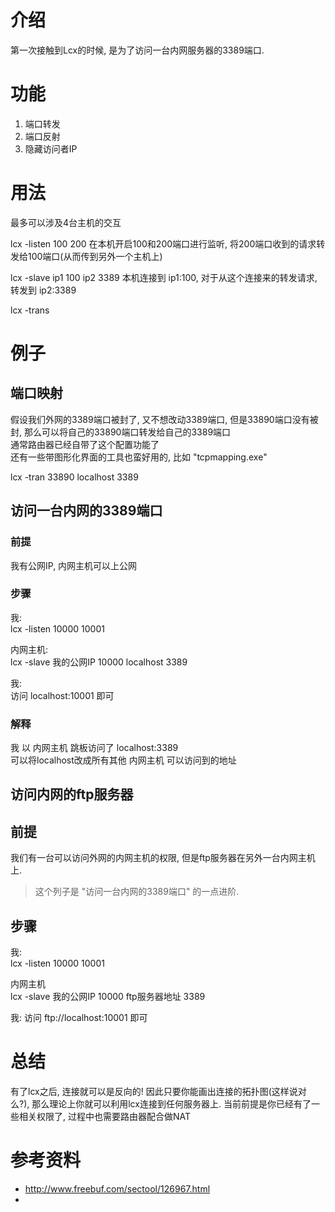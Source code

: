 # 介绍 #
第一次接触到Lcx的时候, 是为了访问一台内网服务器的3389端口.

# 功能 #
1. 端口转发
2. 端口反射
3. 隐藏访问者IP

# 用法 #

最多可以涉及4台主机的交互

lcx -listen 100 200
在本机开启100和200端口进行监听, 将200端口收到的请求转发给100端口(从而传到另外一个主机上)

lcx -slave ip1 100 ip2 3389
本机连接到 ip1:100, 对于从这个连接来的转发请求, 转发到 ip2:3389

lcx -trans <port> <host> <port>

# 例子 #

## 端口映射 ##
假设我们外网的3389端口被封了, 又不想改动3389端口, 但是33890端口没有被封, 那么可以将自己的33890端口转发给自己的3389端口  
通常路由器已经自带了这个配置功能了  
还有一些带图形化界面的工具也蛮好用的, 比如 "tcpmapping.exe"

lcx -tran 33890 localhost 3389

## 访问一台内网的3389端口 ##

### 前提 ###
我有公网IP, 内网主机可以上公网

### 步骤 ###
我:  
lcx -listen 10000 10001

内网主机:    
lcx -slave 我的公网IP 10000 localhost 3389  

我:  
访问 localhost:10001 即可

### 解释 ###
我 以 内网主机 跳板访问了 localhost:3389  
可以将localhost改成所有其他 内网主机 可以访问到的地址   

## 访问内网的ftp服务器 ##
## 前提 ##
我们有一台可以访问外网的内网主机的权限, 但是ftp服务器在另外一台内网主机上.
  
> 这个列子是 "访问一台内网的3389端口" 的一点进阶.

## 步骤 ##
我:  
lcx -listen 10000 10001

内网主机  
lcx -slave 我的公网IP 10000 ftp服务器地址 3389

我:
访问 ftp://localhost:10001 即可

# 总结 #
有了lcx之后, 连接就可以是反向的! 因此只要你能画出连接的拓扑图(这样说对么?), 那么理论上你就可以利用lcx连接到任何服务器上.
当前前提是你已经有了一些相关权限了, 过程中也需要路由器配合做NAT  

# 参考资料 #

- http://www.freebuf.com/sectool/126967.html
- 
